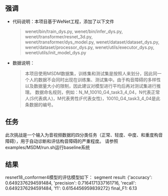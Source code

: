 ## 强调
  + 代码说明：本项目基于WeNet工程，添加了以下文件
    > wenet/bin/train_dys.py, wenet/bin/infer_dys.py, wenet/transformer/resnet_3d.py, wenet/transformer/dys_model.py, wenet/dataset/dataset_dys.py, wenet/dataset/processor_dys.py, wenet/utils/executor_dys.py, wenet/utils/init_model_dys.py

  + 数据说明：
    > 本项目使用MSDM数据集，训练集和测试集是按照人来划分，因此同一个人的数据不会同时出现在训练集、测试集中。由于构音障碍的多样性以及数据量大小的限制，因此建议对模型进行平均后再对测试集进行推理。
    > 数据命名规则，例如：N_M_10010_G4_task3_4_04，N代表正常人(S代表病人)，M代表男性(F代表女性)，10010_G4_task3_4_04是此条数据的编号。

## 任务
  此次挑战是一个输入为音视频数据的四分类任务（正常、轻度、中度、和重度构音障碍），用于自动诊断和评估构音障碍的严重程度。
  请参照examples/MSDM/run.sh运行baseline系统

## 结果
  resnet18_conformer4模型的评估模型如下：
  segment result: {'accuracy': 0.6492376294591484, 'precision': 0.7164171337161716, 'recall': 0.6492376294591484, 'f1': 0.6154456959839272}
  final_F1: 6.13
